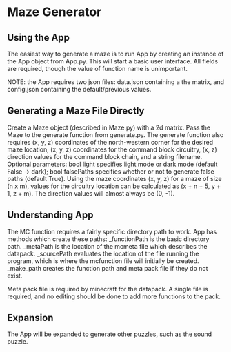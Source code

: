 # Maze Generator

## Using the App

The easiest way to generate a maze is to run App by creating an instance of the
App object from App.py. This will start a basic user interface. All fields are
required, though the value of function name is unimportant.

NOTE: the App requires two json files: data.json containing a the matrix, and
config.json containing the default/previous values.

## Generating a Maze File Directly

Create a Maze object (described in Maze.py) with a 2d matrix. Pass the Maze to
the generate function from generate.py. The generate function also requires
(x, y, z) coordinates of the north-western corner for the desired maze location,
(x, y, z) coordinates for the command block circuitry, (x, z) direction values
for the command block chain, and a string filename. Optional parameters: bool
light specifies light mode or dark mode (default False -> dark);
bool falsePaths specifies whether or not to generate false paths (default True).
Using the maze coordinates (x, y, z) for a maze of size (n x m), values for the
circuitry location can be calculated as (x + n + 5, y + 1, z + m). The direction
values will almost always be (0, -1).

## Understanding App

The MC function requires a fairly specific directory path to work. App has
methods which create these paths:
_functionPath is the basic directory path.
_metaPath is the location of the mcmeta file which describes the datapack.
_sourcePath evaluates the location of the file running the program, which is
where the mcfunction file will initially be created.
_make_path creates the function path and meta pack file if they do not exist.

Meta pack file is required by minecraft for the datapack. A single file is
required, and no editing should be done to add more functions to the pack.

## Expansion

The App will be expanded to generate other puzzles, such as the sound puzzle.
